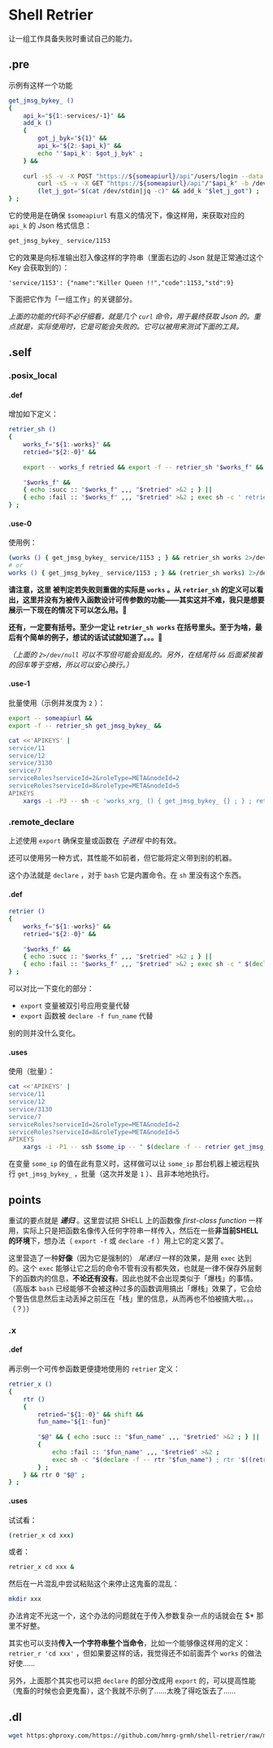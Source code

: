# Shell Retrier

让一组工作具备失败时重试自己的能力。

## .pre

示例有这样一个功能

~~~ sh
get_jmsg_bykey_ ()
{
    api_k="${1:-services/-1}" &&
    add_k ()
    {
        got_j_byk="${1}" &&
        api_k="${2:-$api_k}" &&
        echo "'$api_k': $got_j_byk" ;
    } &&
    
    curl -sS -v -X POST "https://${someapiurl}/api"/users/login --data '{"userName": "foo", "userPassword": "bar"}' -c /dev/stdout |
        curl -sS -v -X GET "https://${someapiurl}/api"/"$api_k" -b /dev/stdin |
        (let_j_got="$(cat /dev/stdin|jq -c)" && add_k "$let_j_got") ;
} ;
~~~

它的使用是在确保 `$someapiurl` 有意义的情况下，像这样用，来获取对应的 `api_k` 的 Json 格式信息：

~~~ sh
get_jmsg_bykey_ service/1153
~~~

它的效果是向标准输出怼入像这样的字符串（里面右边的 Json 就是正常通过这个 Key 会获取到的）：

~~~~
'service/1153': {"name":"Killer Queen !!","code":1153,"std":9}
~~~~

下面把它作为「一组工作」的关键部分。

*上面的功能的代码不必仔细看，就是几个 `curl` 命令，用于最终获取 Json 的。重点就是，实际使用时，它是可能会失败的。它可以被用来测试下面的工具。*

## .self

### .posix_local

#### .def

增加如下定义：

~~~~ sh
retrier_sh ()
{
    works_f="${1:-works}" &&
    retried="${2:-0}" &&
    
    export -- works_f retried && export -f -- retrier_sh "$works_f" &&
    
    "$works_f" &&
    { echo :succ :: "$works_f" ,,, "$retried" >&2 ; } ||
    { echo :fail :: "$works_f" ,,, "$retried" >&2 ; exec sh -c ' retrier_sh "$works_f" "$((retried+1))" ' ; } ;
} ;
~~~~

#### .use-0

使用例：

~~~ sh
(works () { get_jmsg_bykey_ service/1153 ; } && retrier_sh works 2>/dev/null)
# or
works () { get_jmsg_bykey_ service/1153 ; } && (retrier_sh works) 2>/dev/null
~~~

**请注意，这里 被判定若失败则重做的实际是 `works` 。从 `retrier_sh` 的定义可以看出，这里并没有为被传入函数设计可传参数的功能——其实这并不难，我只是想要展示一下现在的情况下可以怎么用。🦥**

**还有，一定要有括号。至少一定让 `retrier_sh works` 在括号里头。至于为啥，最后有个简单的例子，想试的话试试就知道了。。。🙊**

*（上面的 `2>/dev/null` 可以不写但可能会挺乱的。另外，在结尾符 `&&` 后面紧挨着的回车等于空格，所以可以安心换行。）*

#### .use-1

批量使用（示例并发度为 `2` ）：

~~~ sh
export -- someapiurl &&
export -f -- retrier_sh get_jmsg_bykey_ &&

cat <<'APIKEYS' |
service/11
service/12
service/3130
service/7
serviceRoles?serviceId=2&roleType=META&nodeId=2
serviceRoles?serviceId=8&roleType=META&nodeId=5
APIKEYS
    xargs -i -P3 -- sh -c 'works_xrg_ () { get_jmsg_bykey_ {} ; } ; retrier_sh works_xrg_ 2>/dev/null '
~~~


### .remote_declare

上述使用 `export` 确保变量或函数在 *子进程* 中的有效。

还可以使用另一种方式，其性能不如前者，但它能将定义带到别的机器。

这个办法就是 `declare` ，对于 `bash` 它是内置命令。在 `sh` 里没有这个东西。

#### .def

~~~~ bash
retrier ()
{
    works_f="${1:-works}" &&
    retried="${2:-0}" &&
    
    "$works_f" &&
    { echo :succ :: "$works_f" ,,, "$retried" >&2 ; } ||
    { echo :fail :: "$works_f" ,,, "$retried" >&2 ; exec sh -c " $(declare -f -- retrier "$works_f") ; 'retrier' '$works_f' '$((retried+1))' " ; } ;
} ;
~~~~

可以对比一下变化的部分：

- `export` 变量被双引号应用变量代替
- `export` 函数被 `declare -f fun_name` 代替

别的则并没什么变化。

#### .uses

使用（批量）：

~~~ sh
cat <<'APIKEYS' |
service/11
service/12
service/3130
service/7
serviceRoles?serviceId=2&roleType=META&nodeId=2
serviceRoles?serviceId=8&roleType=META&nodeId=5
APIKEYS
    xargs -i -P1 -- ssh $some_ip -- " $(declare -f -- retrier get_jmsg_bykey_) ; works_xrg_ () { someapiurl='$someapiurl' && get_jmsg_bykey_ {} ; } ; retrier_sh works_xrg_ 2>/dev/null "
~~~

在变量 `some_ip` 的值在此有意义时，这样做可以让 `some_ip` 那台机器上被远程执行 `get_jmsg_bykey_` ，批量（这次并发是 `1` ）、且非本地地执行。

## points

重试的要点就是 ***递归*** 。这里尝试把 SHELL 上的函数像 *first-class function* 一样用，实际上只是把函数名像传入任何字符串一样传入，然后在一些**非当前SHELL的环境**下，想办法（ `export -f` 或 `declare -f` ）用上它的定义罢了。

这里营造了一种**好像**（因为它是强制的） *尾递归* 一样的效果，是用 `exec` 达到的。这个 `exec` 能够让它之后的命令不管有没有都失效，也就是一律不保存外层剩下的函数内的信息，**不论还有没有**。因此也就不会出现类似于「爆栈」的事情。（高版本 `bash` 已经能够不会被这种过多的函数调用搞出「爆栈」效果了，它会给个警告信息然后主动丢掉之前压在「栈」里的信息，从而再也不怕被搞大啦。。。（？））

### .x

#### .def

再示例一个可传参函数更便捷地使用的 `retrier` 定义：

~~~~ bash
retrier_x ()
{
    rtr ()
    {
        retried="${1:-0}" && shift &&
        fun_name="${1:-fun}"
        
        "$@" && { echo :succ :: "$fun_name" ,,, "$retried" >&2 ; } ||
        {
            echo :fail :: "$fun_name" ,,, "$retried" >&2 ;
            exec sh -c "$(declare -f -- rtr "$fun_name") ; rtr '$((retried+1))' $* " ;
        } ;
    } && rtr 0 "$@" ;
} ;
~~~~

#### .uses

试试看：

~~~ bash
(retrier_x cd xxx)
~~~

或者：

~~~ bash
retrier_x cd xxx &
~~~

然后在一片混乱中尝试粘贴这个来停止这鬼畜的混乱：

~~~ sh
mkdir xxx
~~~

办法肯定不光这一个，这个办法的问题就在于传入参数复杂一点的话就会在 $* 那里不好整。

其实也可以支持**传入一个字符串整个当命令**，比如一个能够像这样用的定义： `retrier_r 'cd xxx'` ，但如果要这样的话，我觉得还不如前面弄个 `works` 的做法好使……

另外，上面那个其实也可以把 `declare` 的部分改成用 `export` 的，可以提高性能（鬼畜的时候也会更鬼畜），这个我就不示例了……太晚了得吃饭去了……

## .dl

~~~ sh
wget https:ghproxy.com/https://github.com/hmrg-grmh/shell-retrier/raw/main/rtr_funs.sh
~~~
